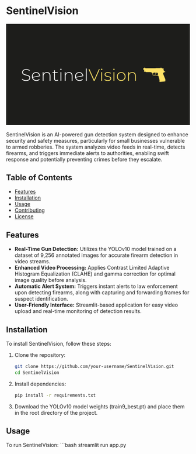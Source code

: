 # SentinelVision

![SentinelVision Logo](assets/logo.png)

SentinelVision is an AI-powered gun detection system designed to enhance security and safety measures, particularly for small businesses vulnerable to armed robberies. The system analyzes video feeds in real-time, detects firearms, and triggers immediate alerts to authorities, enabling swift response and potentially preventing crimes before they escalate.

## Table of Contents

- [Features](#features)
- [Installation](#installation)
- [Usage](#usage)
- [Contributing](#contributing)
- [License](#license)

## Features

- **Real-Time Gun Detection:** Utilizes the YOLOv10 model trained on a dataset of 9,256 annotated images for accurate firearm detection in video streams.
- **Enhanced Video Processing:** Applies Contrast Limited Adaptive Histogram Equalization (CLAHE) and gamma correction for optimal image quality before analysis.
- **Automatic Alert System:** Triggers instant alerts to law enforcement upon detecting firearms, along with capturing and forwarding frames for suspect identification.
- **User-Friendly Interface:** Streamlit-based application for easy video upload and real-time monitoring of detection results.

## Installation

To install SentinelVision, follow these steps:

1. Clone the repository:

   ```bash
   git clone https://github.com/your-username/SentinelVision.git
   cd SentinelVision

2. Install dependencies:
     ```bash
    pip install -r requirements.txt

3. Download the YOLOv10 model weights (train9_best.pt) and place them in the root directory of the project.

## Usage
To run SentinelVision:
    ```bash
    streamlit run app.py
